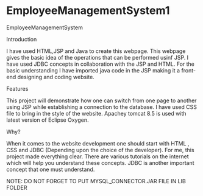 # EmployeeManagementSystem1
EmployeeManagementSystem

Introduction

I have used HTML,JSP and Java to create this webpage. This webpage gives the basic idea of the operations that can be performed usinf JSP.
I have used JDBC concepts in collaboration with the JSP and HTML. For the basic understanding I have imported java code in the 
JSP making it a front-end designing and coding website. 

Features

This project will demonstrate how one can switch from one page to another using JSP while establishing a connection to the database. I have used CSS file to bring in the 
style of the website. Apachey tomcat 8.5 is used with latest version of Eclipse Oxygen.

Why?

When it comes to the website development one should start with HTML , CSS and JDBC (Depending upon the choice of the developer). 
For me, this project made everything clear. There are various tutorials on the internet which will help you understand these concepts.
JDBC is another important concept that one must understand. 

NOTE: DO NOT FORGET TO PUT MYSQL_CONNECTOR.JAR FILE IN LIB FOLDER
